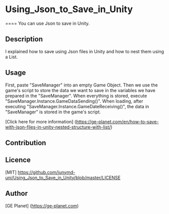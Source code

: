 # Using_Json_to_Save_in_Unity

====
You can use Json to save in Unity.

## Description
I explained how to save using Json files in Unity and how to nest them using a List.

## Usage
First, paste "SaveManager" into an empty Game Object.
Then we use the game's script to store the data we want to save in the variables we have prepared in the "SaveManager".
When everything is stored, execute "SaveManager.Instance.GameDataSending()".
When loading, after executing "SaveManager.Instance.GameDateReceiving()", the data in "SaveManager" is stored in the game's script.

[Click here for more information] (https://ge-planet.com/en/how-to-save-with-json-files-in-unity-nested-structure-with-list/)

## Contribution

## Licence
[MIT] https://github.com/junymd-uni/Using_Json_to_Save_in_Unity/blob/master/LICENSE
## Author

[GE Planet] (https://ge-planet.com)
